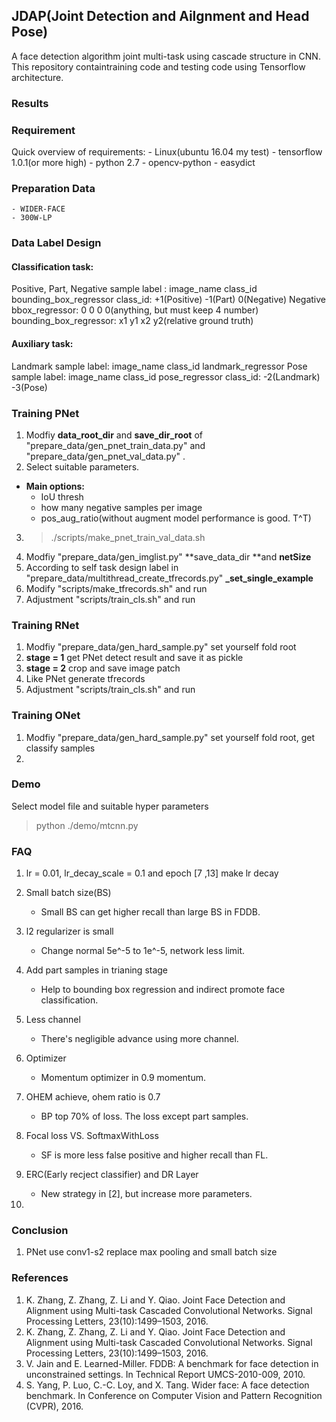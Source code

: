 ## JDAP(**J**oint **D**etection and **A**ilgnment and Head **P**ose)
A face detection algorithm joint multi-task using cascade structure in CNN. This repository containtraining code and testing code using Tensorflow architecture.

### Results

### Requirement
Quick overview of requirements:
    - Linux(ubuntu 16.04 my test)
	- tensorflow 1.0.1(or more high)
	- python 2.7
	- opencv-python
	- easydict

### Preparation Data
	- WIDER-FACE
	- 300W-LP

### Data Label Design

#### Classification task:
Positive, Part, Negative sample label : image_name class_id bounding_box_regressor
class_id: +1(Positive) -1(Part) 0(Negative)
Negative bbox_regressor: 0 0 0 0(anything, but must keep 4 number)
bounding_box_regressor: x1 y1 x2 y2(relative ground truth)

#### Auxiliary task:
Landmark sample label: image_name class_id landmark_regressor
Pose sample label: image_name class_id pose_regressor
class_id: -2(Landmark) -3(Pose)

### Training PNet
1. Modfiy **data_root_dir** and **save_dir_root** of "prepare_data/gen_pnet_train_data.py" and "prepare_data/gen_pnet_val_data.py" .
2. Select suitable parameters. 
- **Main options:**
  - IoU thresh
  - how many negative samples per image
  - pos_aug_ratio(without augment model performance is good. T^T)
3. > ./scripts/make_pnet_train_val_data.sh
4. Modfiy "prepare_data/gen_imglist.py" **save_data_dir **and **netSize**
5. According to self task design label in "prepare_data/multithread_create_tfrecords.py" **_set_single_example**
6. Modify "scripts/make_tfrecords.sh" and run
7. Adjustment "scripts/train_cls.sh" and run

### Training RNet
1. Modfiy "prepare_data/gen_hard_sample.py" set yourself fold root
2. **stage = 1** get PNet detect result and save it as pickle
3. **stage = 2** crop and save image patch
4. Like PNet generate tfrecords
5. Adjustment "scripts/train_cls.sh" and run

### Training ONet
1. Modfiy "prepare_data/gen_hard_sample.py" set yourself fold root, get classify samples
2. 

### Demo
Select model file and suitable hyper parameters
> python ./demo/mtcnn.py

### FAQ
1. lr = 0.01, lr_decay_scale = 0.1 and epoch [7 ,13] make lr decay
	
2. Small batch size(BS)
	- Small BS can get higher recall than large BS in FDDB.
3. l2 regularizer is small
	- Change normal 5e^-5 to 1e^-5, network less limit.
4. Add part samples in trianing stage
	- Help to bounding box regression and indirect promote face classification.
5. Less channel
	- There's negligible advance using more channel.
6. Optimizer
	- Momentum optimizer in 0.9 momentum.
7. OHEM achieve, ohem ratio is 0.7
	- BP top 70% of loss. The loss except part samples.
8. Focal loss VS. SoftmaxWithLoss
	- SF is more less false positive and higher recall than FL.
9. ERC(Early recject classifier) and DR Layer
	- New strategy in [2], but increase more parameters.
10. 

### Conclusion
1. PNet use conv1-s2 replace max pooling and small batch size


### References
1. K. Zhang, Z. Zhang, Z. Li and Y. Qiao. Joint Face Detection and Alignment using Multi-task Cascaded Convolutional Networks. Signal Processing Letters, 23(10):1499–1503, 2016.
2. K. Zhang, Z. Zhang, Z. Li and Y. Qiao. Joint Face Detection and Alignment using Multi-task Cascaded Convolutional Networks. Signal Processing Letters, 23(10):1499–1503, 2016.
3. V. Jain and E. Learned-Miller. FDDB: A benchmark for face detection in unconstrained settings. In Technical Report UMCS-2010-009, 2010.
4. S. Yang, P. Luo, C.-C. Loy, and X. Tang. Wider face: A face detection benchmark. In Conference on Computer Vision and Pattern Recognition (CVPR), 2016.
